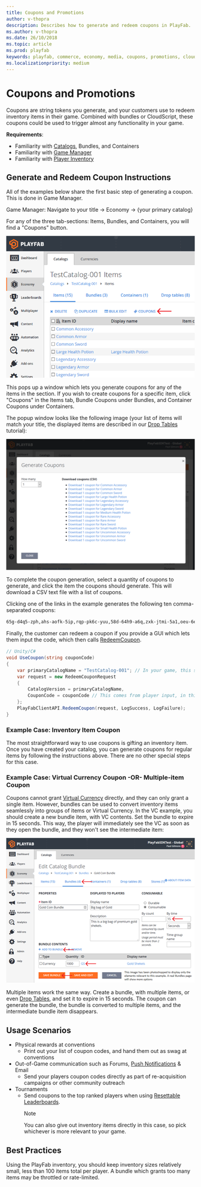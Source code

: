 ```yaml
---
title: Coupons and Promotions
author: v-thopra
description: Describes how to generate and redeem coupons in PlayFab.
ms.author: v-thopra
ms.date: 26/10/2018
ms.topic: article
ms.prod: playfab
keywords: playfab, commerce, economy, media, coupons, promotions, cloudscript
ms.localizationpriority: medium
---
```


# Coupons and Promotions

Coupons are string tokens you generate, and your customers use to redeem inventory items in their game. Combined with bundles or CloudScript, these coupons could be used to trigger almost any functionality in your game.

**Requirements**:

- Familiarity with [Catalogs](../items/catalogs.md), Bundles, and Containers
- Familiarity with [Game Manager](../../config/gamemanager/game-manager-tour.md)
- Familiarity with [Player Inventory](../../data/playerdata/player-inventory.md)

## Generate and Redeem Coupon Instructions

All of the examples below share the first basic step of generating a coupon. This is done in Game Manager.

Game Manager: Navigate to your title -> Economy -> {your primary catalog}

For any of the three tab-sections: Items, Bundles, and Containers, you will find a "Coupons" button.

![Game Manager - Economy - Catalog Items - Coupons button](media/tutorials/game-manager-catalog-items-coupon-button.png)  

This pops up a window which lets you generate coupons for any of the items in the section. If you wish to create coupons for a specific item, click "Coupons" in the Items tab, Bundle Coupons under Bundles, and Container Coupons under Containers.

The popup window looks like the following image (your list of items will match your title, the displayed items are described in our [Drop Tables](../items/drop-tables.md) tutorial):

![Game Manager - Generate Coupons](media/tutorials/game-manager-generate-coupons.png)  

To complete the coupon generation, select a quantity of coupons to generate, and click the item the coupons should generate.  This will download a CSV text file with a list of coupons.

Clicking one of the links in the example generates the following ten comma-separated coupons:

```xml
65g-d4q5-zph,ahs-aofk-5ip,rqp-pk6c-yuu,58d-64h9-a6q,zxk-jtmi-5a1,oeu-6e4z-365,mfy-euhb-qj3,ru9-r1ux-wzy,shj-54cm-5oh,719-7hxc-pzz
```

Finally, the customer can redeem a coupon if you provide a GUI which lets them input the code, which then calls [RedeemCoupon](https://api.playfab.com/documentation/client/method/RedeemCoupon).

```csharp
// Unity/C#
void UseCoupon(string couponCode)
{
    var primaryCatalogName = "TestCatalog-001"; // In your game, this should just be a constant matching your primary catalog
    var request = new RedeemCouponRequest
    {
        CatalogVersion = primaryCatalogName,
        CouponCode = couponCode // This comes from player input, in this case, one of the coupon codes generated above
    };
    PlayFabClientAPI.RedeemCoupon(request, LogSuccess, LogFailure);
}
```

### Example Case: Inventory Item Coupon

The most straightforward way to use coupons is gifting an inventory item. Once you have created your catalog, you can generate coupons for regular items by following the instructions above. There are no other special steps for this case.

### Example Case: Virtual Currency Coupon -OR- Multiple-item Coupon

Coupons cannot grant [Virtual Currency](currencies.md) directly, and they can only grant a single item. However, bundles can be used to convert inventory items seamlessly into groups of items or Virtual Currency. In the VC example, you should create a new bundle item, with VC contents.  Set the bundle to expire in 15 seconds.  This way, the player will immediately see the VC as soon as they open the bundle, and they won't see the intermediate item:

![Game Manager - Economy - Edit Catalog Bundle](media/tutorials/game-manager-economy-edit-catalog-bundle.png)  

Multiple items work the same way. Create a bundle, with multiple items, or even [Drop Tables](../items/drop-tables.md), and set it to expire in 15 seconds. The coupon can generate the bundle, the bundle is converted to multiple items, and the intermediate bundle item disappears.

## Usage Scenarios

- Physical rewards at conventions
  - Print out your list of coupon codes, and hand them out as swag at conventions
- Out-of-Game communication such as Forums, [Push Notifications](../../engagement/push-notifications/push-notification-basics.md) & Email
  - Send your players coupon codes directly as part of re-acquisition campaigns or other community outreach
- Tournaments
  - Send coupons to the top ranked players when using [Resettable Leaderboards](../../social/tournaments-leaderboards/using-resettable-statistics-and-leaderboards.md).
    > [!NOTE]
    > You can also give out inventory items directly in this case, so pick whichever is more relevant to your game.

## Best Practices

Using the PlayFab inventory, you should keep inventory sizes relatively small, less than 100 items total per player. A bundle which grants too many items may be throttled or rate-limited.